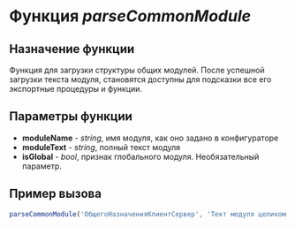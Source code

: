 # Функция *parseCommonModule*
## Назначение функции
Функция для загрузки структуры общих модулей. После успешной загрузки текста модуля, становятся доступны для подсказки все его экспортные процедуры и функции.

## Параметры функции
* **moduleName** - *string*, имя модуля, как оно задано в конфигураторе
* **moduleText** - *string*, полный текст модуля
* **isGlobal** - *bool*, признак глобального модуля. Необязательный параметр.

	
## Пример вызова
```javascript
parseCommonModule('ОбщегоНазначенияКлиентСервер', 'Тект модуля целиком', false);
```